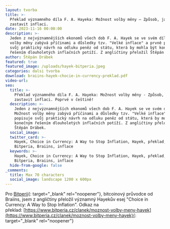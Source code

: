 ```yaml
---
layout: tvorba
title: >-
  Překlad významného díla F. A. Hayeka: Možnost volby měny – Způsob, jak
  zastavit inflaci. 
date: 2023-11-16 00:00:00
description: >-
  Jeden z nejvýznamnějších ekonomů všech dob F. A. Hayek se ve svém díle Možnost
  volby měny zabývá příčinami a důsledky tzv. "Velké inflace" a prvně popisuje
  svůj praktický návrh na odluku peněz od státu, která by mohla být konečným
  řešením dlouholetých inflačních potíží. Z angličtiny přeložil Štěpán Drábek.
author: Štěpán Drábek
featured: true
featured_image: /uploads/hayek-bitperia.jpeg
categories: dalsi tvorba
download: braiins-hayek-chocie-in-currency-preklad.pdf
video-url:
seo:
  title: >-
    Překlad významného díla F. A. Hayeka: Možnost volby měny - Způsob, jak
    zastavit inflaci. Poprvé v češtině!
  description: >-
    Jeden z nejvýznamnějších ekonomů všech dob F. A. Hayek se ve svém díle
    Možnost volby měny zabývá příčinami a důsledky tzv. "Velké inflace" a prvně
    popisuje svůj praktický návrh na odluku peněz od státu, která by mohla být
    konečným řešením dlouholetých inflačních potíží. Z angličtiny přeložil
    Štěpán Drábek.
  social_image:
  twitter_card: >-
    Hayek, Choice in Currency: A Way to Stop Inflation, Hayek, překlad,
    Bitperia, Braiins, inflace
  keywords: >-
    Hayek, Choice in Currency: A Way to Stop Inflation, Hayek, překlad,
    Bitperia, Braiins, inflace
  hide-from-google: false
_comments:
  title: Max 70 characters
  social_image: landscape 1200 x 600px
---
```

Pro [Bitperii](https://www.bitperia.cz/clanek/moznost-volby-meny-hayek){: target="_blank" rel="noopener"}, bitcoinový průvodce od Braiins, jsem z angličtiny přeložil významný Hayekův esej "Choice in Currency: A Way to Stop Inflation". Odkaz na překlad:&nbsp;[https://www.bitperia.cz/clanek/moznost-volby-meny-hayek](https://www.bitperia.cz/clanek/moznost-volby-meny-hayek){: target="_blank" rel="noopener"}